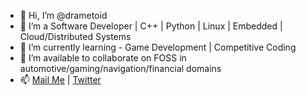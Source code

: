 - 👋 Hi, I’m @drametoid
- 👀 I’m a Software Developer | C++ | Python | Linux | Embedded | Cloud/Distributed Systems
- 🌱 I’m currently learning - Game Development | Competitive Coding
- 💞️ I’m available to collaborate on FOSS in automotive/gaming/navigation/financial domains
- 📫 [Mail Me](mailto:bhatiashubham.work@gmail.com) | [Twitter](https://twitter.com/drametoofficial)

<!---
drametoid/drametoid is a ✨ special ✨ repository because its `README.md` (this file) appears on your GitHub profile.
You can click the Preview link to take a look at your changes.
--->
